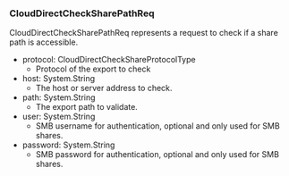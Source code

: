 ### CloudDirectCheckSharePathReq
CloudDirectCheckSharePathReq represents a request to check if a share path is accessible.

- protocol: CloudDirectCheckShareProtocolType
  - Protocol of the export to check
- host: System.String
  - The host or server address to check.
- path: System.String
  - The export path to validate.
- user: System.String
  - SMB username for authentication, optional and only used for SMB shares.
- password: System.String
  - SMB password for authentication, optional and only used for SMB shares.
